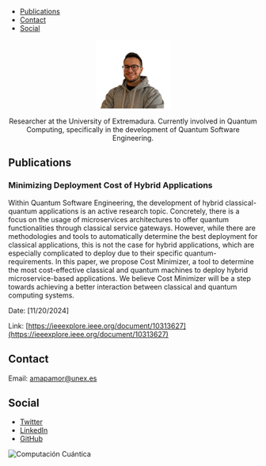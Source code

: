 <nav>
  <ul>
    <li><a href="#">Publications</a></li>
    <li><a href="#contact">Contact</a></li>
    <li><a href="#social">Social</a></li>
  </ul>
</nav>

<p align="center">
  <img src="profile_photo.png" width="30%" alt="Profile photo">
</p>
<p align="center">
  Researcher at the University of Extremadura. Currently involved in Quantum Computing, specifically in the development of Quantum Software Engineering.
</p>


## Publications

### Minimizing Deployment Cost of Hybrid Applications
Within Quantum Software Engineering, the development of hybrid classical-quantum applications is an active research topic. Concretely, there is a focus on the usage of microservices architectures to offer quantum functionalities through classical service gateways. However, while there are methodologies and tools to automatically determine the best deployment for classical applications, this is not the case for hybrid applications, which are especially complicated to deploy due to their specific quantum-requirements. In this paper, we propose Cost Minimizer, a tool to determine the most cost-effective classical and quantum machines to deploy hybrid microservice-based applications. We believe Cost Minimizer will be a step towards achieving a better interaction between classical and quantum computing systems.

Date: [11/20/2024]

Link: [https://ieeexplore.ieee.org/document/10313627](https://ieeexplore.ieee.org/document/10313627)
<!-- Agrega más trabajos aquí según sea necesario -->

## Contact

Email: [amapamor@unex.es](amapamor@unex.es)

## Social

- [Twitter](https://twitter.com/AlvaroApaMor)
- [LinkedIn](https://www.linkedin.com/in/alvaromapariciomorales/)
- [GitHub](https://github.com/AlvaroMAM)

![Computación Cuántica](computacion_cuántica.jpg)
